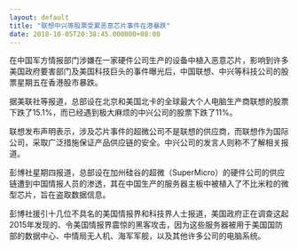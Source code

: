 ```yaml
---
layout: default
title: "联想中兴等股票受累恶意芯片事件在港暴跌"
date: 2018-10-05T20:38:45.000000+08:00
---
```


在中国军方情报部门涉嫌在一家硬件公司生产的设备中植入恶意芯片，影响到许多美国政府要害部门及美国科技巨头的事件曝光后，中国联想、中兴等科技公司的股票星期五在香港股市暴跌。

据美联社等报道，总部设在北京和美国北卡的全球最大个人电脑生产商联想的股票下跌了15.1%，而已经遇到极大麻烦的中兴公司的股票下跌了11%。

联想发布声明表示，涉及芯片事件的超微公司不是联想的供应商，而联想作为国际公司，采取广泛措施保证产品供应链的安全。中兴公司的发言人则称不了解相关报道。

彭博社星期四报道，总部设在加州硅谷的超微（SuperMicro）的硬件公司的供应链遭到中国情报人员的渗透，其在中国生产的服务器主板中被植入了不比米粒的微型芯片，旨在盗取数据信息。

彭博社援引十几位不具名的美国情报界和科技界人士报道，美国政府正在调查这起2015年发现的、令美国情报界震惊的黑客攻击，因为这些服务器被用于美国国防部的数据中心、中情局无人机、海军军舰，以及其他许多公司的电脑系统。

